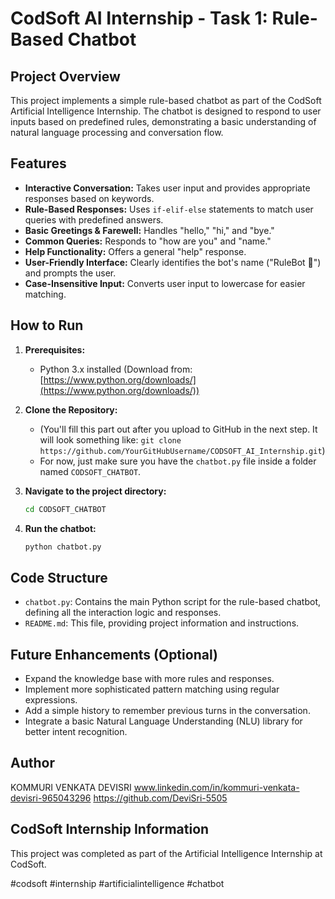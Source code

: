# CodSoft AI Internship - Task 1: Rule-Based Chatbot

## Project Overview

This project implements a simple rule-based chatbot as part of the CodSoft Artificial Intelligence Internship. The chatbot is designed to respond to user inputs based on predefined rules, demonstrating a basic understanding of natural language processing and conversation flow.

## Features

- **Interactive Conversation:** Takes user input and provides appropriate responses based on keywords.
- **Rule-Based Responses:** Uses `if-elif-else` statements to match user queries with predefined answers.
- **Basic Greetings & Farewell:** Handles "hello," "hi," and "bye."
- **Common Queries:** Responds to "how are you" and "name."
- **Help Functionality:** Offers a general "help" response.
- **User-Friendly Interface:** Clearly identifies the bot's name ("RuleBot 🤖") and prompts the user.
- **Case-Insensitive Input:** Converts user input to lowercase for easier matching.

## How to Run

1.  **Prerequisites:**

    - Python 3.x installed (Download from: [https://www.python.org/downloads/](https://www.python.org/downloads/))

2.  **Clone the Repository:**

    - (You'll fill this part out after you upload to GitHub in the next step. It will look something like: `git clone https://github.com/YourGitHubUsername/CODSOFT_AI_Internship.git`)
    - For now, just make sure you have the `chatbot.py` file inside a folder named `CODSOFT_CHATBOT`.

3.  **Navigate to the project directory:**

    ```bash
    cd CODSOFT_CHATBOT
    ```

4.  **Run the chatbot:**
    ```bash
    python chatbot.py
    ```

## Code Structure

- `chatbot.py`: Contains the main Python script for the rule-based chatbot, defining all the interaction logic and responses.
- `README.md`: This file, providing project information and instructions.

## Future Enhancements (Optional)

- Expand the knowledge base with more rules and responses.
- Implement more sophisticated pattern matching using regular expressions.
- Add a simple history to remember previous turns in the conversation.
- Integrate a basic Natural Language Understanding (NLU) library for better intent recognition.

## Author

KOMMURI VENKATA DEVISRI
www.linkedin.com/in/kommuri-venkata-devisri-965043296
https://github.com/DeviSri-5505

## CodSoft Internship Information

This project was completed as part of the Artificial Intelligence Internship at CodSoft.

#codsoft #internship #artificialintelligence #chatbot
